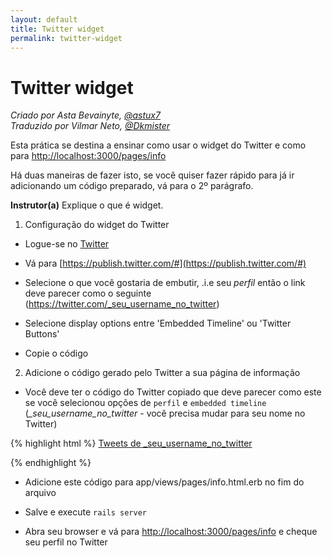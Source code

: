 ```yaml
---
layout: default
title: Twitter widget
permalink: twitter-widget
---
```


# Twitter widget

*Criado por Asta Bevainyte, [@astux7](https://twitter.com/astux7)*  
*Traduzido por Vilmar Neto, [@Dkmister](https://github.com/Dkmister)*

Esta prática se destina a ensinar como usar o widget do Twitter e como para [http://localhost:3000/pages/info](http://localhost:3000/pages/info)

Há duas maneiras de fazer isto, se você quiser fazer rápido para já ir adicionando um código preparado, vá para o 2º parágrafo.

**Instrutor(a)** Explique o que é widget.


1. Configuração do widget do Twitter 

+ Logue-se no [Twitter](https://twitter.com/)

+ Vá para [https://publish.twitter.com/#](https://publish.twitter.com/#) 

+ Selecione o que você gostaria de embutir, .i.e seu *perfil* então o link deve parecer como o seguinte (https://twitter.com/_seu_username_no_twitter)

+ Selecione display options entre 'Embedded Timeline' ou 'Twitter Buttons' 

+ Copie o código


2. Adicione o código gerado pelo Twitter a sua página de informação

 + Você deve ter o código do Twitter copiado que deve parecer como este se você selecionou opções de `perfil` e `embedded timeline` (*_seu_username_no_twitter* - você precisa mudar para seu nome no Twitter)

{% highlight html %}
<a class="twitter-timeline" href="https://twitter.com/_seu_username_no_twitter">Tweets de _seu_username_no_twitter</a>
<script async src="//platform.twitter.com/widgets.js" charset="utf-8"></script>
{% endhighlight %}

 + Adicione este código para app/views/pages/info.html.erb no fim do arquivo

 + Salve e execute `rails server`

 + Abra seu browser e vá para [http://localhost:3000/pages/info](http://localhost:3000/pages/info) e cheque seu perfil no Twitter

